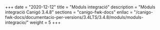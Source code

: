 +++
date        = "2020-12-12"
title       = "Mòduls integració"
description = "Mòduls integració Canigó 3.4.8"
sections    = "canigo-fwk-docs"
enllac		= "/canigo-fwk-docs/documentacio-per-versions/3.4LTS/3.4.8/moduls/moduls-integracio/"
weight		= 5
+++
